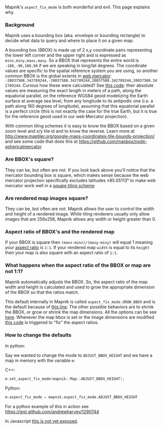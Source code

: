Mapnik's `aspect_fix_mode` is both wonderful and evil. This page explains why.

### Background

Mapnik uses a bounding box (aka. envelope or bounding rectangle) to decide what data to query and where to place it on a given map.

A bounding box (BBOX) is made up of 2 x,y coordinate pairs representing the lower left corner and the upper right and is expressed as `minx,miny,maxx,maxy`. So a BBOX that represents the entire world is `-180,-90,180,90` if we are speaking in long/lat degrees. The coordinate values are specific to the spatial reference system you are using, so another common BBOX is the global extents in [web mercator](http://wiki.openstreetmap.org/wiki/Mercator): `-20037508.342789244,-20037508.342789244,20037508.342789244,20037508.342789244`. Curious how these were calculated? See [this code](https://github.com/mapbox/tilelive-mapnik/blob/2af055024e74414e75c714cbd47a115f43cfb3f2/lib/render.js#L8-L10):
their absolute values are measuring the exact length in meters of a path, along the equatorial parallel, on the reference WGS84 geoid modelizing the Earth surface at average sea level, from any longitude to its antipodic one (i.e. a path along 180 degrees of longitude), assuming that this equatorial parallel is a perfect circle (this is not exactly the case for the true Earth, but it is true for the reference geoid used in our web Mercator projection).

With common tiling schemes it is easy to know the BBOX based on a given zoom level and x/y tile id and to know the reverse. Learn more at <http://www.maptiler.org/google-maps-coordinates-tile-bounds-projection/> and see some code that does this at <https://github.com/mapbox/node-sphericalmercator>.

### Are BBOX's square?

They can be, but often are not. If you look back above you'll notice that the mercator bounding box is square, which makes sense because the web mercator projection specifically excludes latitudes ±85.05113° to make web mercator work well in a [square tiling scheme](http://wiki.openstreetmap.org/wiki/Slippy_map_tilenames)

### Are rendered map images square?

They can be, but often are not. Mapnik allows the user to control the width and height of a rendered image. While tiling renderers usually only allow images that are 256x256, Mapnik allows any width or height greater than 0.

### Aspect ratio of BBOX's and the rendered map

If your BBOX is square then `(maxx-minx)/(maxy-miny)` will equal 1 meaning your [aspect ratio](http://en.wikipedia.org/wiki/Aspect_ratio_(image)) is `1:1`. If your rendered map `width` is equal to its `height` then your map is also square with an aspect ratio of `1:1`.

### What happens when the aspect ratio of the BBOX or map are not 1:1?

Mapnik automatically adjusts the BBOX. So, the aspect ratio of the map width and height is calculated and used to grow the appropriate dimension of the BBOX so that the ratios match.

This default internally in Mapnik is called `aspect_fix_mode.GROW_BBOX` and is the default because of [this line](https://github.com/mapnik/mapnik/blob/b315eb2167b08a302ef4c8b20db69d23e9cc070c/src/map.cpp#L72). The other possible behaviors are to shrink the BBOX, or grow or shrink the map dimensions. All the options can be see [here](https://github.com/mapnik/mapnik/blob/b315eb2167b08a302ef4c8b20db69d23e9cc070c/src/map.cpp#L53-L59). Whenever the map bbox is set or the image dimensions are modified [this code](https://github.com/mapnik/mapnik/blob/b315eb2167b08a302ef4c8b20db69d23e9cc070c/src/map.cpp#L72) is triggered to "fix" the aspect ratios.

### How to change the defaults

In python:

Say we wanted to change the mode to `ADJUST_BBOX_HEIGHT` and we have a map in memory with the variable `m`:

C++:
```cpp
m.set_aspect_fix_mode(mapnik::Map::ADJUST_BBOX_HEIGHT);
```

Python:
```python
m.aspect_fix_mode = mapnik.aspect_fix_mode.ADJUST_BBOX_HEIGHT
```
For a python example of this in action see <https://gist.github.com/andrewharvey/1290744>

In Javascript [this is not yet exposed](https://github.com/mapnik/node-mapnik/issues/177).